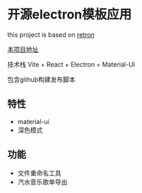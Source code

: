 # 开源electron模板应用



this project is based on [retron](https://github.com/jooy2/retron)


[本项目地址](https://github.com/whp98/magicbox)



技术栈
Vite + React + Electron + Material-UI

包含github构建发布脚本


## 特性

- material-ui
- 深色模式

## 功能

- 文件重命名工具
- 汽水音乐歌单导出
